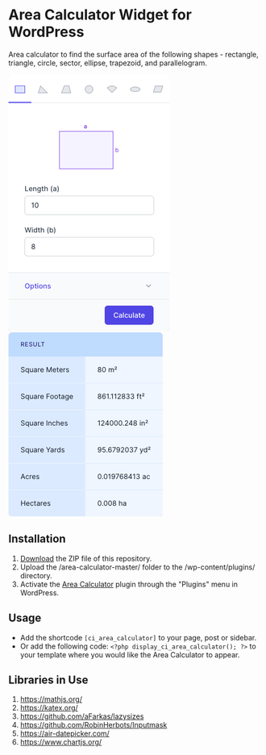 # Area Calculator Widget for WordPress

Area calculator to find the surface area of the following shapes - rectangle, triangle, circle, sector, ellipse, trapezoid, and parallelogram.

![Area Calculator Input Form](/assets/images/screenshot-1.png "Area Calculator Input Form")
![Area Calculator Calculation Results](/assets/images/screenshot-2.png "Area Calculator Calculation Results")

## Installation

1. [Download](https://github.com/pub-calculator-io/age-calculator/archive/refs/heads/master.zip) the ZIP file of this repository.
2. Upload the /area-calculator-master/ folder to the /wp-content/plugins/ directory.
3. Activate the [Area Calculator](https://www.calculator.io/area-calculator/ "Area Calculator Homepage") plugin through the "Plugins" menu in WordPress.

## Usage
* Add the shortcode `[ci_area_calculator]` to your page, post or sidebar.
* Or add the following code: `<?php display_ci_area_calculator(); ?>` to your template where you would like the Area Calculator to appear.

## Libraries in Use
1. https://mathjs.org/
2. https://katex.org/
3. https://github.com/aFarkas/lazysizes
4. https://github.com/RobinHerbots/Inputmask
5. https://air-datepicker.com/
6. https://www.chartjs.org/
